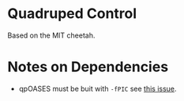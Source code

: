 # Quadruped Control 
Based on the MIT cheetah. 

# Notes on Dependencies 
- qpOASES must be buit with `-fPIC` see [this issue](https://github.com/coin-or/qpOASES/issues/111).

